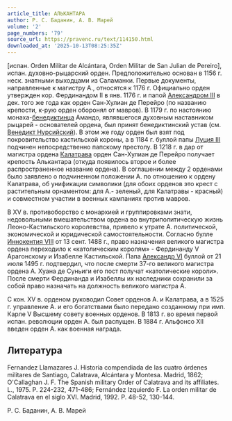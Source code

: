```yaml
---
article_title: АЛЬКАНТАРА
author: Р. С. Баданин, А. В. Марей
volume: '2'
page_numbers: '79'
source_url: https://pravenc.ru/text/114150.html
downloaded_at: '2025-10-13T08:25:35Z'
---
```


[испан. Orden Militar de Alcántara, Orden Militar de San Julian de Pereiro], испан. духовно-рыцарский орден. Предположительно основан в 1156 г. неск. знатными выходцами из Саламанки. Первые документы, направленные к магистру А., относятся к 1176 г. Официально орден утвержден кор. Фердинандом II в янв. 1176 г. и папой [Александром III](<https://pravenc.ru/text/Александр III.html>) в дек. того же года как орден Сан-Хулиан де Перейро (по названию крепости, к-рую орден оборонял от мавров). В 1179 г. по настоянию монаха-[бенедиктинца](https://pravenc.ru/text/бенедиктинца.html) Амандо, являвшегося духовным наставником рыцарей - основателей ордена, был принят бенедиктинский устав (см. [Венедикт Нурсийский](<https://pravenc.ru/text/Венедикт Нурсийский.html>)). В этом же году орден был взят под покровительство кастильской короны, а в 1184 г. буллой папы [Луция III](<https://pravenc.ru/text/Луций III.html>) подчинен непосредственно папскому престолу. В 1218 г. в дар от магистра ордена [Калатрава](https://pravenc.ru/text/Калатрава.html) орден Сан-Хулиан де Перейро получает крепость Алькантара (откуда появилось второе и более распространенное название ордена). В соглашении между 2 орденами было заявлено о подчиненном положении А. по отношению к ордену Калатрава, об унификации символики (для обоих орденов это крест с растительным орнаментом: для А.- зеленый, для Калатравы - красный) и совместном участии в военных кампаниях против мавров.

В XV в. противоборство с монархией и группировками знати, недовольными вмешательством ордена во внутриполитическую жизнь Леоно-Кастильского королевства, привело к утрате А. политической, экономической и юридической самостоятельности. Согласно булле [Иннокентия VIII](<https://pravenc.ru/text/Иннокентия VIII.html>) от 13 сент. 1488 г., право назначения великого магистра ордена переходило к «католическим королям» - Фердинанду V Арагонскому и Изабелле Кастильской. Папа [Александр VI](<https://pravenc.ru/text/Александр VI.html>) буллой от 21 июля 1495 г. подтвердил, что после смерти 37-го великого магистра ордена А. Хуана де Суньиги его пост получат «католические короли». После смерти Фердинанда и Изабеллы их наследники сохранили за собой право назначать на должность великого магистра А.

С кон. XV в. орденом руководил Совет орденов А. и Калатрава, а в 1525 г. управление А. и его богатствами было передано созданному при имп. Карле V Высшему совету военных орденов. В 1813 г. во время первой испан. революции орден А. был распущен. В 1884 г. Альфонсо XII введен орден А. как военная награда.

## Литература

Fernandez Llamazares J. Historia compendiada de las cuatro órdenes militares de Santiago, Calatrava, Alcántara y Montesa. Madrid, 1862; O'Callaghan J. F. The Spanish military Order of Calatrava and its affiliates. L., 1975. P. 224-232, 471-486; Fernández Izquierdo F. La orden militar de Calatrava en el siglo XVI. Madrid, 1992. P. 48-52, 130-144.

Р. С. Баданин, А. В. Марей
